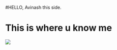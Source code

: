 #HELLO, Avinash this side.

<h1>
This is where u know me 
  </h1>
 <img src = https://source.unsplash.com/1600x900/?developer >
 
